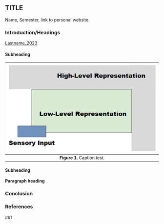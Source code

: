 ## TITLE
Name, Semester, link to personal website.


### Introduction/Headings    

[Comment_1]: <> (begin your text here)

[Lastname_2023](#1)           

[Comment_2]: <> (An example of a reference link -- see Comment 8 for more detail)

#### Subheading
[Comment_3]: <> (begin your text here)

| ![](https://github.com/Orthogonal-Research-Lab/Meta-brain-Models/raw/master/Assets%20and%20Media/Meta-brain%20Model%20II.png) | 
| :--: |
| <b>Figure 1.</b> Caption test. |   

[Comment_4]: <> (Insert Figure with caption here)

#### Subheading     

[Comment_5]: <> (begin your text here)

__Paragraph heading__         
 
[Comment_6]: <> (begin your text two spaces after the last underscore in the previous line)


### Conclusion      

[Comment_7]: <> (begin your text here)


### References     

[Comment_8]: <> (begin your reference list here. Cite as author, year in main text. Reference link should correpond with link in Comment 2  Use any format you wish -- MLA, APA, etc.)

##1
